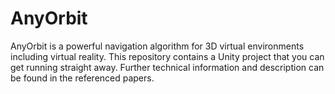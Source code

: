 # AnyOrbit
AnyOrbit is a powerful navigation algorithm for 3D virtual environments including virtual reality.  This repository contains a Unity project that you can get running straight away.  Further technical information and description can be found in the referenced papers.
